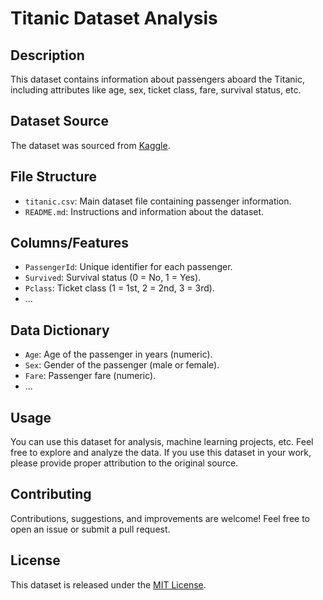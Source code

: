 # Titanic Dataset Analysis

## Description
This dataset contains information about passengers aboard the Titanic, including attributes like age, sex, ticket class, fare, survival status, etc.

## Dataset Source
The dataset was sourced from [Kaggle](https://www.kaggle.com/c/titanic/data).

## File Structure
- `titanic.csv`: Main dataset file containing passenger information.
- `README.md`: Instructions and information about the dataset.

## Columns/Features
- `PassengerId`: Unique identifier for each passenger.
- `Survived`: Survival status (0 = No, 1 = Yes).
- `Pclass`: Ticket class (1 = 1st, 2 = 2nd, 3 = 3rd).
- ...

## Data Dictionary
- `Age`: Age of the passenger in years (numeric).
- `Sex`: Gender of the passenger (male or female).
- `Fare`: Passenger fare (numeric).
- ...

## Usage
You can use this dataset for analysis, machine learning projects, etc. Feel free to explore and analyze the data. If you use this dataset in your work, please provide proper attribution to the original source.

## Contributing
Contributions, suggestions, and improvements are welcome! Feel free to open an issue or submit a pull request.

## License
This dataset is released under the [MIT License](https://opensource.org/licenses/MIT).

